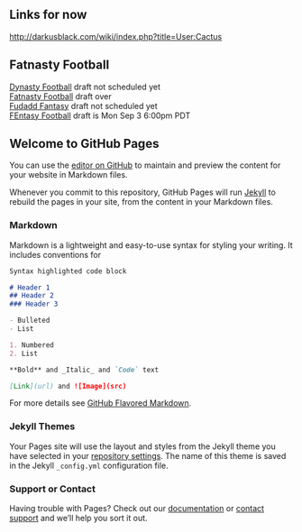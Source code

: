 ## Links for now

http://darkusblack.com/wiki/index.php?title=User:Cactus


## Fatnasty Football

[Dynasty Football](https://www.fleaflicker.com/nfl/leagues/187791) draft not scheduled yet  
[Fatnasty Football](http://games.espn.com/ffl/leagueoffice?leagueId=351425) draft over  
[Fudadd Fantasy](https://football.fantasysports.yahoo.com/f1/1457403) draft not scheduled yet  
[FEntasy Football](https://football.fantasysports.yahoo.com/f1/13737980) draft is Mon Sep 3 6:00pm PDT  


## Welcome to GitHub Pages

You can use the [editor on GitHub](https://github.com/orderbs/orderbs.github.io/edit/master/README.md) to maintain and preview the content for your website in Markdown files.

Whenever you commit to this repository, GitHub Pages will run [Jekyll](https://jekyllrb.com/) to rebuild the pages in your site, from the content in your Markdown files.

### Markdown

Markdown is a lightweight and easy-to-use syntax for styling your writing. It includes conventions for

```markdown
Syntax highlighted code block

# Header 1
## Header 2
### Header 3

- Bulleted
- List

1. Numbered
2. List

**Bold** and _Italic_ and `Code` text

[Link](url) and ![Image](src)
```

For more details see [GitHub Flavored Markdown](https://guides.github.com/features/mastering-markdown/).

### Jekyll Themes

Your Pages site will use the layout and styles from the Jekyll theme you have selected in your [repository settings](https://github.com/orderbs/orderbs.github.io/settings). The name of this theme is saved in the Jekyll `_config.yml` configuration file.

### Support or Contact

Having trouble with Pages? Check out our [documentation](https://help.github.com/categories/github-pages-basics/) or [contact support](https://github.com/contact) and we’ll help you sort it out.
